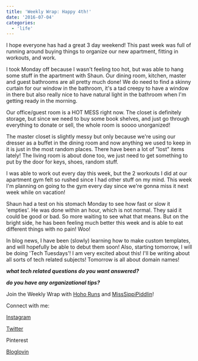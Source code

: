 ```yaml
---
title: 'Weekly Wrap: Happy 4th!'
date: '2016-07-04'
categories:
  - 'life'
---
```


I hope everyone has had a great 3 day weekend! This past week was full of running around buying things to organize our new apartment, fitting in workouts, and work.

I took Monday off because I wasn't feeling too hot, but was able to hang some stuff in the apartment with Shaun. Our dining room, kitchen, master and guest bathrooms are all pretty much done! We do need to find a skinny curtain for our window in the bathroom, it's a tad creepy to have a window in there but also really nice to have natural light in the bathroom when I'm getting ready in the morning.

Our office/guest room is a HOT MESS right now. The closet is definitely storage, but since we need to buy some book shelves, and just go through everything to donate or sell, the whole room is soooo unorganized!

The master closet is slightly messy but only because we're using our dresser as a buffet in the dining room and now anything we used to keep in it is just in the most random places. There have been a lot of "lost" items lately! The living room is about done too, we just need to get something to put by the door for keys, shoes, random stuff.

I was able to work out every day this week, but the 2 workouts I did at our apartment gym felt so rushed since I had other stuff on my mind. This week I'm planning on going to the gym every day since we're gonna miss it next week while on vacation!

Shaun had a test on his stomach Monday to see how fast or slow it 'empties'. He was done within an hour, which is not normal. They said it could be good or bad. So more waiting to see what that means. But on the bright side, he has been feeling much better this week and is able to eat different things with no pain! Woo!

In blog news, I have been (slowly) learning how to make custom templates, and will hopefully be able to debut them soon! Also, starting tomorrow, I will be doing 'Tech Tuesdays'! I am very excited about this! I'll be writing about all sorts of tech related subjects! Tomorrow is all about domain names!

_**what tech related questions do you want answered?**_

_**do you have any organizational tips?**_

Join the Weekly Wrap with [Hoho Runs](https://hohoruns.blogspot.com/) and [MissSippiPiddlin](http://www.misssippipiddlin.com/)!

Connect with me:

[Instagram](https://www.instagram.com/codebikerun/)

[Twitter](https://twitter.com/kaleighcodes)

Pinterest

[Bloglovin](https://www.bloglovin.com/blogs/codebikerun-12713491)
